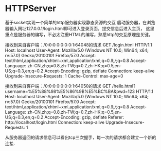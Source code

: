 # HTTPServer
基于socket实现一个简单的http服务器实现静态资源的交互
启动服务器，在浏览器输入网址127.0.0.1/login.html即可进入登录页面，提交信息后进入主页，
这里重点是服务器的编写，不必太注重HTML的编写，熟悉http的交互原理是关键。

接收到来自客户端：/0:0:0:0:0:0:0:1:64048的请求
GET /login.html HTTP/1.1
Host: localhost
User-Agent: Mozilla/5.0 (Windows NT 10.0; Win64; x64; rv:57.0) Gecko/20100101 Firefox/57.0
Accept: text/html,application/xhtml+xml,application/xml;q=0.9,*/*;q=0.8
Accept-Language: zh-CN,zh;q=0.8,zh-TW;q=0.7,zh-HK;q=0.5,en-US;q=0.3,en;q=0.2
Accept-Encoding: gzip, deflate
Connection: keep-alive
Upgrade-Insecure-Requests: 1
Cache-Control: max-age=0


接收到来自客户端：/0:0:0:0:0:0:0:1:64050的请求
GET /hello.html?username=%E5%88%98%E5%86%9B%E5%BC%BA&pwd=123 HTTP/1.1
Host: localhost
User-Agent: Mozilla/5.0 (Windows NT 10.0; Win64; x64; rv:57.0) Gecko/20100101 Firefox/57.0
Accept: text/html,application/xhtml+xml,application/xml;q=0.9,*/*;q=0.8
Accept-Language: zh-CN,zh;q=0.8,zh-TW;q=0.7,zh-HK;q=0.5,en-US;q=0.3,en;q=0.2
Accept-Encoding: gzip, deflate
Referer: http://localhost/login.html
Connection: keep-alive
Upgrade-Insecure-Requests: 1

从服务器返回的请求信息可以看出tcp三次握手，每一次的请求都会建立一个新的连接.
